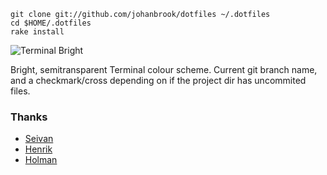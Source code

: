 	git clone git://github.com/johanbrook/dotfiles ~/.dotfiles
	cd $HOME/.dotfiles
	rake install

![Terminal Bright](http://f.cl.ly/items/1l0t3G0o2X0I262G2N0h/Sk%C3%A4rmavbild%202012-03-12%20kl.%2022.52.26.png "Terminal Bright")

Bright, semitransparent Terminal colour scheme. Current git branch name, and a checkmark/cross depending on if the project dir has uncommited files.

### Thanks

- [Seivan](http://github.com/seivan/dotfiles)
- [Henrik](http://github.com/henrik/dotfiles/)
- [Holman](http://github.com/holman/dotfiles)